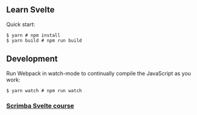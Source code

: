 ## Learn Svelte

Quick start:

```
$ yarn # npm install
$ yarn build # npm run build
````
   
## Development

Run Webpack in watch-mode to continually compile the JavaScript as you work:

```
$ yarn watch # npm run watch
```

### [Scrimba Svelte course](https://scrimba.com/learn/learnsvelte)
  

